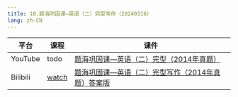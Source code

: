 ```yaml
---
title: 10.题海巩固课—英语（二）完型写作（20240316）
lang: zh-CN
---
```



| 平台       | 课程                                                                                                                                    | 课件                                                                                                                                                                                                                                                                                                                                      |
|----------|---------------------------------------------------------------------------------------------------------------------------------------|-----------------------------------------------------------------------------------------------------------------------------------------------------------------------------------------------------------------------------------------------------------------------------------------------------------------------------------------|
| YouTube  | todo                                                                                                                                  | [题海巩固课—英语（二）完型（2014年真题）](../../public/english/%E8%8B%B1%E8%AF%AD%E4%BA%8C-%E6%AD%A3%E5%BC%8F%E8%AF%BE/pdf/%E9%A2%98%E6%B5%B7%E5%B7%A9%E5%9B%BA%E8%AF%BE%E2%80%94%E8%8B%B1%E8%AF%AD%EF%BC%88%E4%BA%8C%EF%BC%89%E5%AE%8C%E5%9E%8B%EF%BC%882014%E5%B9%B4%E7%9C%9F%E9%A2%98%EF%BC%89.pdf)                                                   |
| Bilibili | [watch](https://www.bilibili.com/video/BV1KAkTYVETd?spm_id_from=333.788.videopod.sections&vd_source=752f1f454ebffd32e5dbe02742c48dab) | [题海巩固课—英语（二）完型写作（2014年真题）答案版](../../public/english/%E8%8B%B1%E8%AF%AD%E4%BA%8C-%E6%AD%A3%E5%BC%8F%E8%AF%BE/pdf/%E9%A2%98%E6%B5%B7%E5%B7%A9%E5%9B%BA%E8%AF%BE%E2%80%94%E8%8B%B1%E8%AF%AD%EF%BC%88%E4%BA%8C%EF%BC%89%E5%AE%8C%E5%9E%8B%E5%86%99%E4%BD%9C%EF%BC%882014%E5%B9%B4%E7%9C%9F%E9%A2%98%EF%BC%89%E7%AD%94%E6%A1%88%E7%89%88.pdf) |








